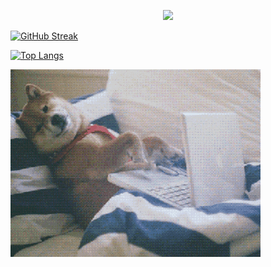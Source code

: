 



<p align="center">
  <a>
    <img src="https://readme-typing-svg.demolab.com/?lines=FullStack%20Developer;Always%20learning%20new%20skills&center=true&width=440&height=45&color=f75c7e&vCenter=true&pause=1000&size=22" /></a>
</p>


[![GitHub Streak](https://streak-stats.demolab.com?user=klejdi94&theme=dark&hide_border=true&mode=weekly)](https://git.io/streak-stats)

[![Top Langs](https://github-readme-stats.vercel.app/api/top-langs/?username=klejdi94&hide_border=true&bg_color=00000000&text_color=3498db&theme=tokyonight&layout=compact&langs_count=10)](https://git.io/streak-stats)


![](https://github.com/klejdi94/klejdi94/blob/master/giphy-dog.gif)

